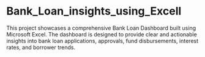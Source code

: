 # Bank_Loan_insights_using_Excell
This project showcases a comprehensive Bank Loan Dashboard built using Microsoft Excel. The dashboard is designed to provide clear and actionable insights into bank loan applications, approvals, fund disbursements, interest rates, and borrower trends.
